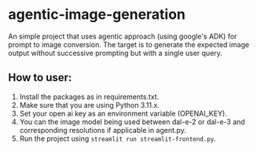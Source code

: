 # agentic-image-generation
An simple project that uses agentic approach (using google's ADK) for prompt to image conversion. The target is to generate the expected image output without successive prompting but with a single user query.

## How to user:
1. Install the packages as in requirements.txt.
2. Make sure that you are using Python 3.11.x.
3. Set your open ai key as an environment variable (OPENAI_KEY).
4. You can the image model being used between dal-e-2 or dal-e-3 and corresponding resolutions if applicable in agent.py.
5. Run the project using `streamlit run streamlit-frontend.py`.

